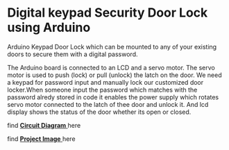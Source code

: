 # **Digital keypad Security Door Lock using Arduino**
Arduino Keypad Door Lock which can be mounted to any of your existing doors to secure them with a digital password.

The Arduino board is connected to an LCD and a servo motor. The servo motor is used to push (lock) or pull (unlock) the latch on the door. We need a keypad for password input and manually lock our customized door locker.When someone input the password which matches with the password alredy stored in code it enables the power supply which rotates servo motor connected to the latch of thee door and unlock it.
And lcd display shows the status of the door whether its open or closed.

find [ **Circuit Diagram** ](https://user-images.githubusercontent.com/64272528/80779111-45bc4180-8b88-11ea-91a1-be7099ac9ee9.jpeg) here

find [ **Project Image** ](https://user-images.githubusercontent.com/64272528/80779178-74d2b300-8b88-11ea-9f8f-6b6c97ec7417.jpeg) here
